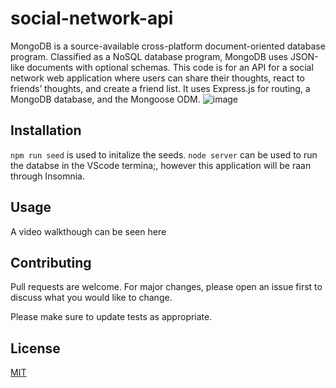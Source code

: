 # social-network-api

MongoDB is a source-available cross-platform document-oriented database program. Classified as a NoSQL database program, MongoDB uses JSON-like documents with optional schemas. This code is for an API for a social network web application where users can share their thoughts, react to friends’ thoughts, and create a friend list. It uses Express.js for routing, a MongoDB database, and the Mongoose ODM.
![image](https://github.com/l-antonello/social-network-api/assets/122548483/67d1aaf2-35e2-4110-a1c4-e4cb7584d3e0)



## Installation

```npm run seed``` is used to initalize the seeds. ```node server``` can be used to run the databse in the VScode termina;, however this application will be raan through Insomnia. 


## Usage

A video walkthough can be seen here


## Contributing

Pull requests are welcome. For major changes, please open an issue first
to discuss what you would like to change.

Please make sure to update tests as appropriate.

## License

[MIT](https://choosealicense.com/licenses/mit/)
